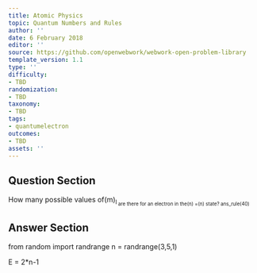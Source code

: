 ```yaml
---
title: Atomic Physics
topic: Quantum Numbers and Rules
author: ''
date: 6 February 2018
editor: ''
source: https://github.com/openwebwork/webwork-open-problem-library
template_version: 1.1
type: ''
difficulty:
- TBD
randomization:
- TBD
taxonomy:
- TBD
tags:
- quantumelectron
outcomes:
- TBD
assets: ''
---
```


## Question Section 

How many possible values of(m)<sub>l<sub> are there for an electron in the(n) =(n) state?
ans_rule(40)



## Answer Section

from random import randrange
n = randrange(3,5,1)

E = 2*n-1